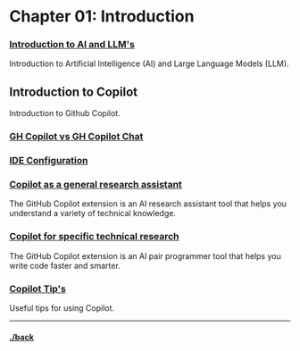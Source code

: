 # Chapter 01: Introduction

### [Introduction to AI and LLM's](./ai.md)
Introduction to Artificial Intelligence (AI) and Large Language Models (LLM).


## Introduction to Copilot
Introduction to Github Copilot.
### [GH Copilot vs GH Copilot Chat](./gh_cp.md)

### [IDE Configuration](./ide.md)


### [Copilot as a general research assistant](./assistant.md)
The GitHub Copilot extension is an AI research assistant tool that helps you understand a variety of technical knowledge.

### [Copilot for specific technical research](./research.md)
The GitHub Copilot extension is an AI pair programmer tool that helps you write code faster and smarter.


### [Copilot Tip's](./tips.md)
Useful tips for using Copilot.



---

#### [./back](../README.md)
